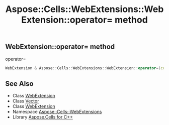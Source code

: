 ﻿---
title: Aspose::Cells::WebExtensions::WebExtension::operator= method
linktitle: operator=
second_title: Aspose.Cells for C++ API Reference
description: 'Aspose::Cells::WebExtensions::WebExtension::operator= method. operator= in C++.'
type: docs
weight: 300
url: /cpp/aspose.cells.webextensions/webextension/operator_asm/
---
## WebExtension::operator= method


operator=

```cpp
WebExtension & Aspose::Cells::WebExtensions::WebExtension::operator=(const WebExtension &src)
```

## See Also

* Class [WebExtension](../)
* Class [Vector](../../../aspose.cells/vector/)
* Class [WebExtension](../)
* Namespace [Aspose::Cells::WebExtensions](../../)
* Library [Aspose.Cells for C++](../../../)
